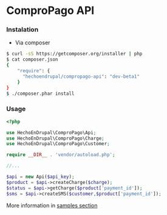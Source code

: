 ComproPago API
==============

### Instalation

* Via composer
```bash
$ curl -sS https://getcomposer.org/installer | php
$ cat composer.json
{
    "require": {
      "hechoendrupal/compropago-api": "dev-beta1"
    }
}
$ ./composer.phar install
```

### Usage

```php
<?php

use HechoEnDrupal\ComproPago\Api;
use HechoEnDrupal\ComproPago\Charge;
use HechoEnDrupal\ComproPago\Customer;

require __DIR__ . 'vendor/autoload.php';

//...

$api = new Api($api_key);
$product = $api->createCharge($charge);
$status = $api->getCharge($product['payment_id']);
$sms = $api->createSMS($customer,$product['payment_id']);


```

More information in [samples section](https://github.com/dmouse/compropago-api/tree/beta1/samples)
